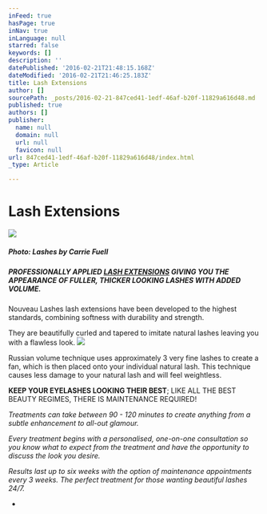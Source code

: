 ```yaml
---
inFeed: true
hasPage: true
inNav: true
inLanguage: null
starred: false
keywords: []
description: ''
datePublished: '2016-02-21T21:48:15.168Z'
dateModified: '2016-02-21T21:46:25.183Z'
title: Lash Extensions
author: []
sourcePath: _posts/2016-02-21-847ced41-1edf-46af-b20f-11829a616d48.md
published: true
authors: []
publisher:
  name: null
  domain: null
  url: null
  favicon: null
url: 847ced41-1edf-46af-b20f-11829a616d48/index.html
_type: Article

---
```

# Lash Extensions
![](https://the-grid-user-content.s3-us-west-2.amazonaws.com/e7b0887b-9fbe-4227-aaf1-74421b20cda8.png)

##### _Photo: Lashes by Carrie Fuell_

##### PROFESSIONALLY APPLIED [LASH EXTENSIONS][0] GIVING YOU THE APPEARANCE OF FULLER, THICKER LOOKING LASHES WITH ADDED VOLUME.

Nouveau Lashes lash extensions have been developed to the highest standards, combining softness with durability and strength.

They are beautifully curled and tapered to imitate natural lashes leaving you with a flawless look. ![](https://s3-us-west-2.amazonaws.com/the-grid-img/p/e68c99db6a874aba6a92e7b1ab2b2505f6f1fe0d.png)

Russian volume technique uses approximately 3 very fine lashes to create a fan, which is then placed onto your individual natural lash. This technique causes less damage to your natural lash and will feel weightless. 

**KEEP YOUR EYELASHES LOOKING THEIR BEST**; LIKE ALL THE BEST BEAUTY REGIMES, THERE IS MAINTENANCE REQUIRED!

_Treatments can take between 90 - 120 minutes to create anything from a subtle enhancement to all-out glamour._

_Every treatment begins with a personalised, one-on-one consultation so you know what to expect from the treatment and have the opportunity to discuss the look you desire._

_Results last up to six weeks with the option of maintenance appointments every 3 weeks. The perfect treatment for those wanting beautiful lashes 24/7\._

* 

[0]: https://nouveaulashes.com/pro/shop/lashes/lash-extensions/